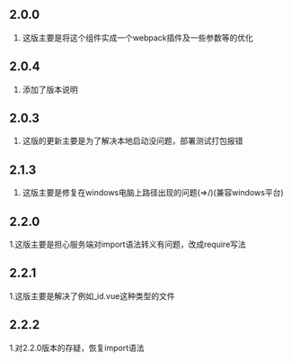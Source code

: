   
## 2.0.0

 1. 这版主要是将这个组件实成一个webpack插件及一些参数等的优化

## 2.0.4

 1. 添加了版本说明

## 2.0.3
 
 1. 这版的更新主要是为了解决本地启动没问题，部署测试打包报错

## 2.1.3

 1. 这版主要是修复在windows电脑上路径出现的问题(\=>/)(兼容windows平台)

## 2.2.0

 1.这版主要是担心服务端对import语法转义有问题，改成require写法 

## 2.2.1

 1.这版主要是解决了例如_id.vue这种类型的文件 

## 2.2.2

 1.对2.2.0版本的存疑，恢复import语法